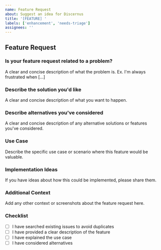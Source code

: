 ```yaml
---
name: Feature Request
about: Suggest an idea for Discernus
title: '[FEATURE] '
labels: ['enhancement', 'needs-triage']
assignees: ''
---
```


## Feature Request

### Is your feature request related to a problem?
A clear and concise description of what the problem is. Ex. I'm always frustrated when [...]

### Describe the solution you'd like
A clear and concise description of what you want to happen.

### Describe alternatives you've considered
A clear and concise description of any alternative solutions or features you've considered.

### Use Case
Describe the specific use case or scenario where this feature would be valuable.

### Implementation Ideas
If you have ideas about how this could be implemented, please share them.

### Additional Context
Add any other context or screenshots about the feature request here.

### Checklist
- [ ] I have searched existing issues to avoid duplicates
- [ ] I have provided a clear description of the feature
- [ ] I have explained the use case
- [ ] I have considered alternatives
